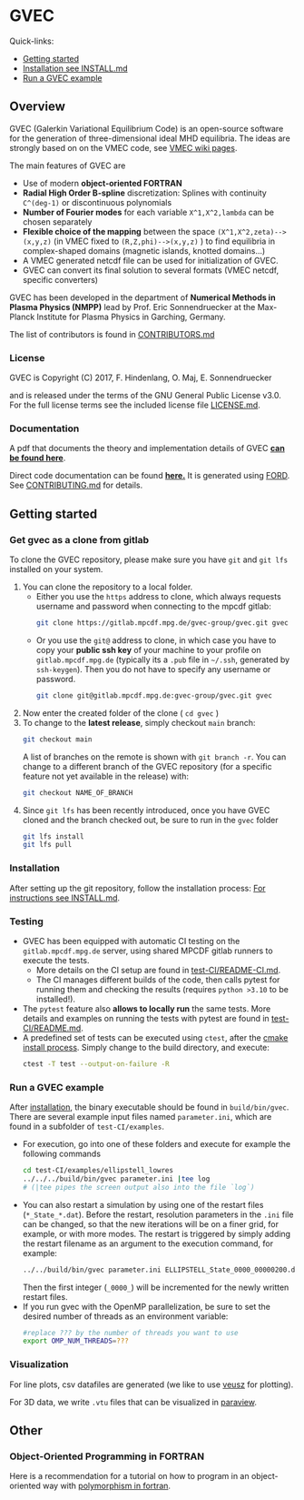 # GVEC 

Quick-links: 

*   [Getting started](#getting-started)
*   [Installation see INSTALL.md](INSTALL.md)
*   [Run a GVEC example](#run-a-gvec-example)


## Overview

GVEC (Galerkin Variational Equilibrium Code) is an open-source software for
the generation of three-dimensional ideal MHD equilibria.
The ideas are strongly based on on the VMEC code, 
see [VMEC wiki pages](https://princetonuniversity.github.io/STELLOPT/VMEC).

The main features of GVEC are

* Use of modern **object-oriented FORTRAN**
* **Radial High Order B-spline** discretization: Splines with continuity `C^(deg-1)` or discontinuous polynomials
* **Number of Fourier modes** for each variable `X^1,X^2,lambda` can be chosen separately
* **Flexible choice of the mapping** between the space `(X^1,X^2,zeta)--> (x,y,z)` (in VMEC fixed to `(R,Z,phi)-->(x,y,z)` ) 
  to find equilibria in complex-shaped domains (magnetic islands, knotted domains...)
* A VMEC generated netcdf file can be used for initialization of GVEC.
* GVEC can convert its final solution to several formats (VMEC netcdf, specific converters) 

GVEC has been developed in the department of **Numerical Methods in Plasma Physics (NMPP)**
lead by Prof. Eric Sonnendruecker at the Max-Planck Institute for Plasma Physics 
in Garching, Germany.

The list of contributors is found in [CONTRIBUTORS.md](CONTRIBUTORS.md)

### License

GVEC is Copyright (C) 2017, F. Hindenlang, O. Maj, E. Sonnendruecker 

and is released under the terms of the GNU General Public License v3.0. 
For the full license terms see the included license file [LICENSE.md](LICENSE.md).

### Documentation

A pdf that documents the theory and implementation details of GVEC  **[ can be found here](https://gitlab.mpcdf.mpg.de/gvec-group/GVEC_doc/blob/master/GVEC_prototype/GVEC_prototype.pdf)**.

Direct code documentation can be found **[here.](http://gvec-group.pages.mpcdf.de/gvec)**
It is generated using [FORD](https://forddocs.readthedocs.io/en/latest/).
See [CONTRIBUTING.md](CONTRIBUTING.md) for details.

## Getting started
 
### Get gvec as a clone from gitlab

To clone the GVEC repository, please make sure you have `git` and `git lfs` installed on your system. 

1.  You can clone the repository to a local folder.
    * Either you use the `https` address to clone, which always requests username and password when connecting to the mpcdf gitlab: 
      ```bash
      git clone https://gitlab.mpcdf.mpg.de/gvec-group/gvec.git gvec
      ```
    * Or you use the `git@` address to clone, in which case you have to copy your **public ssh key** of your machine to your profile on `gitlab.mpcdf.mpg.de` (typically its a `.pub` file in `~/.ssh`, generated by `ssh-keygen`). Then you do not have to specify any username or password.
      ```bash
      git clone git@gitlab.mpcdf.mpg.de:gvec-group/gvec.git gvec
      ```
1.  Now enter the created folder of the clone ( `cd gvec` )
1.  To change to the **latest release**, simply checkout `main` branch:
    ```bash
    git checkout main
    ```
    A list of branches on the remote is shown with `git branch -r`. You can change to a different branch of the GVEC repository (for a specific feature not yet available in the release) with:
    ```bash
    git checkout NAME_OF_BRANCH
    ```
1.  Since `git lfs` has been recently introduced, once you have GVEC cloned and the branch checked out, be sure to run in the `gvec` folder 
    ```bash
    git lfs install
    git lfs pull
    ```

### Installation

After setting up the git repository, follow the installation process: [For instructions see INSTALL.md](INSTALL.md).

### Testing

*   GVEC has been equipped with automatic CI testing on the `gitlab.mpcdf.mpg.de` server, using shared MPCDF gitlab runners to execute the tests. 
    *   More details on the CI setup are found in [test-CI/README-CI.md](test-CI/README-CI.md).
    *   The CI manages different builds of the code, then calls pytest for running them and checking the results (requires `python >3.10` to be installed!).
*   The `pytest` feature also **allows to locally run** the same tests. More details and examples on running the tests with pytest are found in [test-CI/README.md](test-CI/README.md).
*   A predefined set of tests can be executed using `ctest`, after the [cmake install process](INSTALL.md). Simply change to the build directory, and execute:
    ```bash
    ctest -T test --output-on-failure -R
    ```

### Run a GVEC example

After [installation](INSTALL.md), the binary executable should be found in `build/bin/gvec`. 
There are several example input files named `parameter.ini`, which are found in a subfolder of `test-CI/examples`.
*   For execution, go into one of these folders and execute for example the following commands
    ```bash
    cd test-CI/examples/ellipstell_lowres
    ../../../build/bin/gvec parameter.ini |tee log
    # (|tee pipes the screen output also into the file `log`)
    ``` 
*   You can also restart a simulation by using one of the restart files (`*_State_*.dat`). 
    Before the restart, resolution parameters in the `.ini` file can be changed, so that the new iterations will be on a finer grid, for example, or with more modes. The restart is triggered by simply adding the restart filename as an argument to the execution command, for example:
    ```bash 
    ../../build/bin/gvec parameter.ini ELLIPSTELL_State_0000_00000200.dat |tee log
    ``` 
    Then the first integer (`_0000_`) will be incremented for the newly written restart files. 
*   If you run gvec with the OpenMP parallelization, be sure to set the desired number of threads as an environment variable:
    ```bash
    #replace ??? by the number of threads you want to use
    export OMP_NUM_THREADS=???
    ```

### Visualization

For line plots, csv datafiles are generated (we like to use [veusz](https://veusz.github.io/) for plotting). 

For 3D data, we write `.vtu` files that can be visualized in [paraview](https://www.paraview.org).

## Other

### Object-Oriented Programming in FORTRAN

Here is a recommendation for a tutorial on how to program in an object-oriented way
with [polymorphism in fortran](https://gist.github.com/n-s-k/522f2669979ed6d0582b8e80cf6c95fd).

